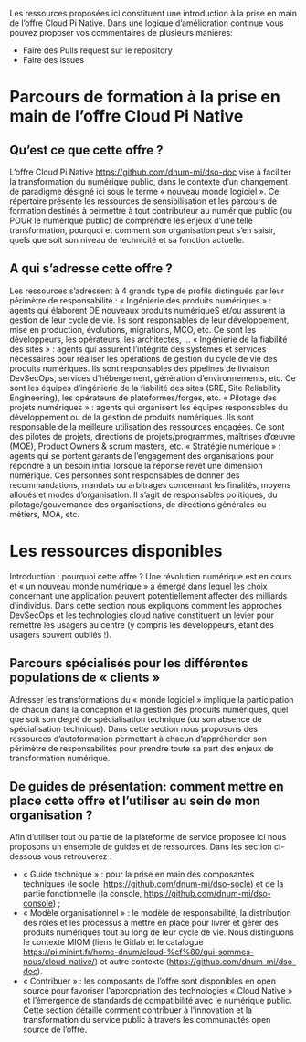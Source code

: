 Les ressources proposées ici constituent une introduction à la prise en main de l’offre Cloud Pi Native. Dans une logique d’amélioration continue vous pouvez proposer vos commentaires de plusieurs manières:
- Faire des Pulls request sur le repository
- Faire des issues

# Parcours de formation à la prise en main de l’offre Cloud Pi Native

## Qu’est ce que cette offre ? 
L’offre Cloud Pi Native https://github.com/dnum-mi/dso-doc vise à faciliter la transformation du numérique public, dans le contexte d’un changement de paradigme désigné ici sous le terme « nouveau monde logiciel ». 
Ce répertoire présente les ressources de sensibilisation et les parcours de formation destinés à permettre à tout contributeur au numérique public (ou POUR le numérique public) de comprendre les enjeux d’une telle transformation, pourquoi et comment son organisation peut s’en saisir, quels que soit son niveau de technicité et sa fonction actuelle.

## A qui s’adresse cette offre ? 
Les ressources s’adressent à  4 grands type de profils distingués par leur périmètre de responsabilité :
« Ingénierie des produits numériques » : agents qui élaborent DE nouveaux produits numériqueS et/ou assurent la gestion de leur cycle de vie. Ils sont responsables de leur développement, mise en production, évolutions, migrations, MCO, etc. Ce sont les développeurs, les opérateurs, les architectes, … 
« Ingénierie de la fiabilité des sites » : agents qui assurent l’intégrité des systèmes et services nécessaires pour réaliser les opérations de gestion du cycle de vie des produits numériques. Ils sont responsables des pipelines de livraison DevSecOps, services d’hébergement, génération d’environnements, etc. Ce sont les équipes d’ingénierie de la fiabilité des sites (SRE, Site Reliability Engineering), les opérateurs de plateformes/forges, etc.
« Pilotage des projets numériques » : agents qui organisent les équipes responsables du développement ou de la gestion de produits numériques. Ils sont responsable de la meilleure utilisation des ressources engagées. Ce sont des pilotes de projets, directions de projets/programmes, maîtrises d’œuvre (MOE), Product Owners & scrum masters, etc.
« Stratégie numérique » : agents qui se portent garants de l’engagement des organisations pour répondre à un besoin initial lorsque la réponse revêt une dimension numérique. Ces personnes sont responsables de donner des recommandations, mandats ou arbitrages concernant les finalités, moyens alloués et modes d’organisation. Il s’agit de responsables politiques, du pilotage/gouvernance des organisations, de directions générales ou métiers, MOA, etc.
 

# Les ressources disponibles
Introduction : pourquoi cette offre ? 
Une révolution numérique est en cours et « un nouveau monde numérique » a émergé dans lequel les choix concernant une application peuvent potentiellement affecter des milliards d’individus. Dans cette section nous expliquons comment les approches DevSecOps et les technologies cloud native constituent un levier pour remettre les usagers au centre (y compris les développeurs, étant des usagers souvent oubliés !).
 
## Parcours spécialisés pour les différentes populations de « clients »
Adresser les transformations du « monde logiciel » implique la participation de chacun dans la conception et la gestion des produits numériques, quel que soit son degré de spécialisation technique (ou son absence de spécialisation technique). Dans cette section nous proposons des ressources d’autoformation permettant à chacun d’appréhender son périmètre de responsabilités pour prendre toute sa part des enjeux de transformation numérique.
 
## De guides de présentation: comment mettre en place cette offre et l’utiliser au sein de mon organisation ? 
Afin d’utiliser tout ou partie de la plateforme de service proposée ici nous proposons un ensemble de guides et de ressources. Dans les section ci-dessous vous retrouverez : 
- « Guide technique » : pour la prise en main des composantes techniques (le socle, https://github.com/dnum-mi/dso-socle) et de la partie fonctionnelle (la console, https://github.com/dnum-mi/dso-console) ;
- « Modèle organisationnel » : le modèle de responsabilité, la distribution des rôles et les processus à mettre en place pour livrer et gérer des produits numériques tout au long de leur cycle de vie. Nous distinguons le contexte MIOM (liens le Gitlab et le catalogue https://pi.minint.fr/home-dnum/cloud-%cf%80/qui-sommes-nous/cloud-native/) et autre contexte (https://github.com/dnum-mi/dso-doc).
-	« Contribuer » : les composants de l’offre sont disponibles en open source pour favoriser l'appropriation des technologies « Cloud Native » et l’émergence de standards de compatibilité avec le numérique public. Cette section détaille comment contribuer à l'innovation et la transformation du service public à travers les communautés open source de l’offre.

